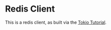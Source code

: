 # Redis Client

This is a redis client, as built via the [Tokio Tutorial](https://tokio.rs/tokio/tutorial).
